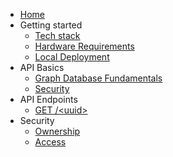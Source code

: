 - [Home](/)
- Getting started
  - [Tech stack](/getting-started/tech-stack)
  - [Hardware Requirements](/getting-started/hardware-requirements)
  - [Local Deployment](/getting-started/local-deployment)
- API Basics
  - [Graph Database Fundamentals](/api-basics/graph-database-fundamentals)
  - [Security](/api-basics/security)
- API Endpoints
  - [GET /&lt;uuid&gt;](/api-endpoints/get-element)
- Security
  - [Ownership](/security/ownership)
  - [Access](/security/access)

